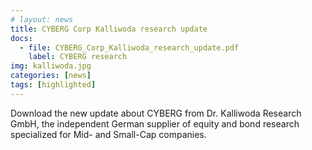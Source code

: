 ```yaml
---
# layout: news
title: CYBERG Corp Kalliwoda research update
docs:
  - file: CYBERG_Corp_Kalliwoda_research_update.pdf
    label: CYBERG research
img: kalliwoda.jpg
categories: [news]
tags: [highlighted]
---
```


Download the new update about CYBERG from Dr. Kalliwoda Research GmbH, the independent German supplier of equity and bond research specialized for Mid- and Small-Cap companies.
